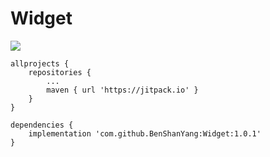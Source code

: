 # Widget

[![](https://www.jitpack.io/v/BenShanYang/Widget.svg)](https://www.jitpack.io/#BenShanYang/Widget)



	allprojects {
		repositories {
			...
			maven { url 'https://jitpack.io' }
		}
	}
  
	dependencies {
		implementation 'com.github.BenShanYang:Widget:1.0.1'
	}

